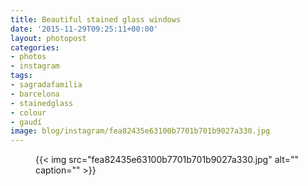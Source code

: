 ```yaml
---
title: Beautiful stained glass windows
date: '2015-11-29T09:25:11+00:00'
layout: photopost
categories:
- photos
- instagram
tags:
- sagradafamilia
- barcelona
- stainedglass
- colour
- gaudí
image: blog/instagram/fea82435e63100b7701b701b9027a330.jpg
---
```


<figure class="photo photo--square">
  {{< img src="fea82435e63100b7701b701b9027a330.jpg" alt="" caption="" >}}

</figure>



